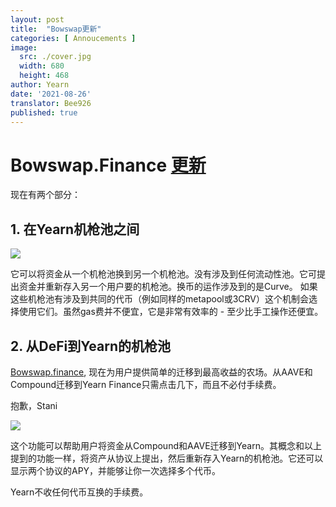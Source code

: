 ```yaml
---
layout: post
title:  "Bowswap更新"
categories: [ Annoucements ]
image:
  src: ./cover.jpg
  width: 680
  height: 468
author: Yearn
date: '2021-08-26'
translator: Bee926
published: true
---
```


# Bowswap.Finance [更新](https://t.me/yearnupdates/483)

现在有两个部分：

## 1. 在Yearn机枪池之间

![](/_posts/_announcements/update-bowswap-finance/image1.jpg?w=680&h=468)

它可以将资金从一个机枪池换到另一个机枪池。没有涉及到任何流动性池。它可提出资金并重新存入另一个用户要的机枪池。换币的运作涉及到的是Curve。 如果这些机枪池有涉及到共同的代币（例如同样的metapool或3CRV）这个机制会选择使用它们。虽然gas费并不便宜，它是非常有效率的 - 至少比手工操作还便宜。

## 2. 从DeFi到Yearn的机枪池

[Bowswap.finance](https://bowswap.finance/), 现在为用户提供简单的迁移到最高收益的农场。从AAVE和Compound迁移到Yearn Finance只需点击几下，而且不必付手续费。 

抱歉，Stani

![](/_posts/_announcements/update-bowswap-finance/image2.jpg?w=1280&h=1032)

这个功能可以帮助用户将资金从Compound和AAVE迁移到Yearn。其概念和以上提到的功能一样，将资产从协议上提出，然后重新存入Yearn的机枪池。它还可以显示两个协议的APY，并能够让你一次选择多个代币。

Yearn不收任何代币互换的手续费。
